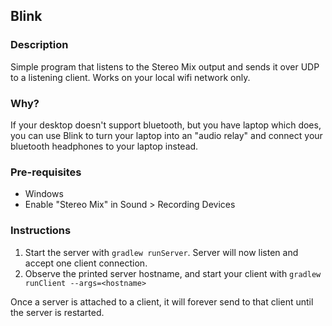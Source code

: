 ## Blink
### Description
Simple program that listens to the Stereo Mix output and sends it over UDP to a listening client. Works on your local wifi network only.

### Why?
If your desktop doesn't support bluetooth, but you have laptop which does, you can use Blink to turn your laptop into an "audio relay" and connect your bluetooth headphones to your laptop instead.

### Pre-requisites
* Windows
* Enable "Stereo Mix" in Sound > Recording Devices

### Instructions
1. Start the server with `gradlew runServer`. Server will now listen and accept one client connection.
2. Observe the printed server hostname, and start your client with `gradlew runClient --args=<hostname>`

Once a server is attached to a client, it will forever send to that client until the server is restarted.


